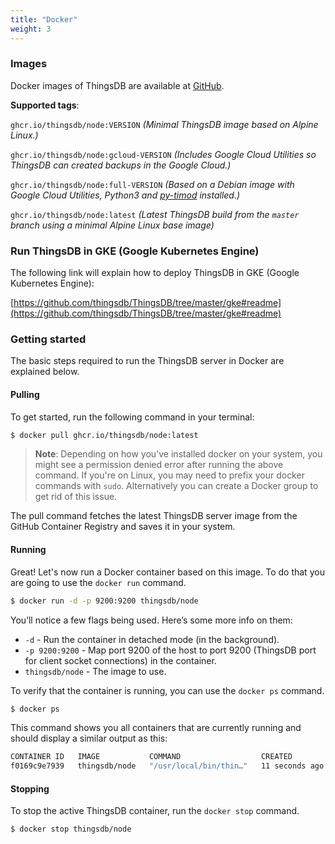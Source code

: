 ```yaml
---
title: "Docker"
weight: 3
---
```


### Images

Docker images of ThingsDB are available at [GitHub](https://github.com/thingsdb/ThingsDB/pkgs/container/node/).

**Supported tags**:

`ghcr.io/thingsdb/node:VERSION` _(Minimal ThingsDB image based on Alpine Linux.)_

`ghcr.io/thingsdb/node:gcloud-VERSION` _(Includes Google Cloud Utilities so ThingsDB can created backups in the Google Cloud.)_

`ghcr.io/thingsdb/node:full-VERSION` _(Based on a Debian image with Google Cloud Utilities, Python3 and [py-timod](https://pypi.org/project/py-timod/) installed.)_

`ghcr.io/thingsdb/node:latest` _(Latest ThingsDB build from the `master` branch using a minimal Alpine Linux base image)_

### Run ThingsDB in GKE (Google Kubernetes Engine)

The following link will explain how to deploy ThingsDB in GKE (Google Kubernetes Engine):

[https://github.com/thingsdb/ThingsDB/tree/master/gke#readme](https://github.com/thingsdb/ThingsDB/tree/master/gke#readme)

### Getting started

The basic steps required to run the ThingsDB server in Docker are explained below.

#### Pulling

To get started, run the following command in your terminal:

```bash
$ docker pull ghcr.io/thingsdb/node:latest
```

> **Note**: Depending on how you've installed docker on your system, you might see a permission denied error after running the above command. If you're on Linux, you may need to prefix your docker commands with `sudo`. Alternatively you can create a Docker group to get rid of this issue.

The pull command fetches the latest ThingsDB server image from the GitHub Container Registry and saves it in your system.

#### Running

Great! Let's now run a Docker container based on this image. To do that you are going to use the `docker run` command.

```bash
$ docker run -d -p 9200:9200 thingsdb/node
```

You’ll notice a few flags being used. Here’s some more info on them:

- `-d` - Run the container in detached mode (in the background).
- `-p 9200:9200` - Map port 9200 of the host to port 9200 (ThingsDB port for client socket connections) in the container.
- `thingsdb/node` - The image to use.

To verify that the container is running, you can use the `docker ps` command.

```bash
$ docker ps
```

This command shows you all containers that are currently running and should display a similar output as this:

```bash
CONTAINER ID   IMAGE           COMMAND                  CREATED          STATUS         PORTS                                                                     NAMES
f0169c9e7939   thingsdb/node   "/usr/local/bin/thin…"   11 seconds ago   Up 9 seconds   8080/tcp, 9210/tcp, 9220/tcp, 0.0.0.0:9200->9200/tcp, :::9200->9200/tcp   objective_tu
```

#### Stopping

To stop the active ThingsDB container, run the `docker stop` command.

```bash
$ docker stop thingsdb/node
```
